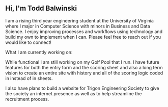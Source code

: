## Hi, I'm Todd Balwinski

I am a rising third year engineering student at the University of Virginia where I major in Computer Science with minors in Business and Data Science. I enjoy improving processes and workflows using technology and build my own to implement when I can. Please feel free to reach out if you would like to connect!

What I am currently working on:

While functional I am still working on my Golf Pool that I run. I have future features for both the entry form and the scoring sheet and also a long term vision to create an entire site with history and all of the scoring logic coded in instead of in sheets.

I also have plans to build a website for Trigon Engineering Society to give the society an internet presence as well as to help streamline the recruitment process.

<!--
**toddbalwinski/toddbalwinski** is a ✨ _special_ ✨ repository because its `README.md` (this file) appears on your GitHub profile.

Here are some ideas to get you started:

- 🔭 I’m currently working on ...
- 🌱 I’m currently learning ...
- 👯 I’m looking to collaborate on ...
- 🤔 I’m looking for help with ...
- 💬 Ask me about ...
- 📫 How to reach me: ...
- 😄 Pronouns: ...
- ⚡ Fun fact: ...
-->
